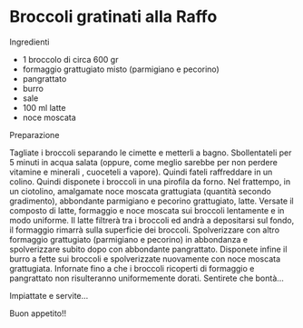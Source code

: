 Broccoli gratinati alla Raffo
===========

Ingredienti

- 1 broccolo di circa 600 gr
- formaggio grattugiato misto (parmigiano e pecorino)
- pangrattato
- burro
- sale
- 100 ml latte
- noce moscata

Preparazione

Tagliate i broccoli separando le cimette e metterli a bagno.
Sbollentateli per 5 minuti in acqua salata (oppure, come meglio sarebbe per non perdere vitamine e minerali , cuoceteli a vapore).
Quindi fateli raffreddare in un colino.
Quindi disponete i broccoli in una pirofila da forno.
Nel frattempo, in un ciotolino, amalgamate noce moscata grattugiata (quantità secondo gradimento), abbondante parmigiano e pecorino grattugiato, latte.
Versate il composto di latte, formaggio e noce moscata sui broccoli lentamente e in modo uniforme.
Il latte filtrerà tra i broccoli ed andrà a depositarsi sul fondo, il formaggio rimarrà sulla superficie dei broccoli.
Spolverizzare con altro formaggio grattugiato (parmigiano e pecorino) in abbondanza e spolverizzare subito dopo con abbondante pangrattato.
Disponete infine il burro a fette sui broccoli e spolverizzate nuovamente con noce moscata grattugiata.
Infornate fino a che i broccoli ricoperti di formaggio e pangrattato non risulteranno uniformemente dorati.
Sentirete che bontà…

Impiattate e servite…

Buon appetito!!
